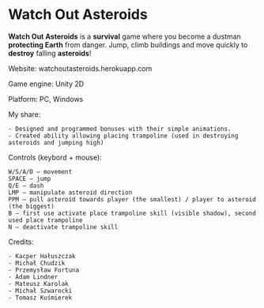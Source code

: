 # Watch Out Asteroids
**Watch Out Asteroids** is a **survival** game where you become a dustman **protecting Earth** from danger. Jump, climb buildings and move quickly to **destroy** falling **asteroids**!

Website: watchoutasteroids.herokuapp.com

Game engine: Unity 2D

Platform: PC, Windows

My share:

    - Designed and programmed bonuses with their simple animations.
    - Created ability allowing placing trampoline (used in destroying asteroids and jumping high)


Controls (keybord + mouse):

    W/S/A/D – movement
    SPACE – jump
    Q/E – dash
    LMP – manipulate asteroid direction
    PPM – pull asteroid towards player (the smallest) / player to asteroid (the biggest)
    B – first use activate place trampoline skill (visible shadow), second used place trampoline
    N – deactivate trampoline skill

Credits:


    - Kacper Hałuszczak
    - Michał Chudzik
    - Przemysław Fortuna
    - Adam Lindner
    - Mateusz Karolak
    - Michał Szwarocki
    - Tomasz Kuśmierek

